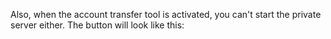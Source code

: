 ﻿Also, when the account transfer tool is activated, you can't start the
private server either. The button will look like this: